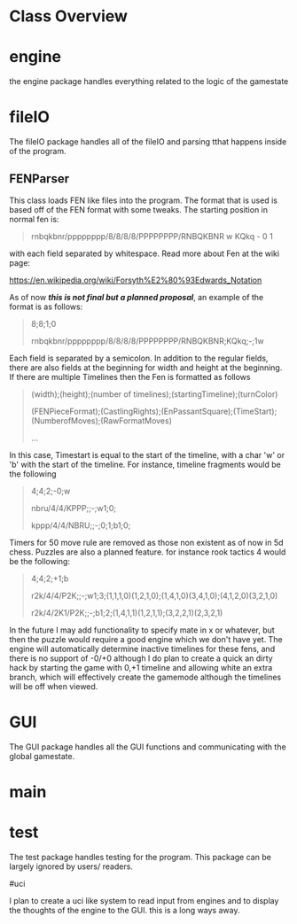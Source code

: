 # Class Overview# enginethe engine package handles everything related to the logic of the gamestate# fileIOThe fileIO package handles all of the fileIO and parsing tthat happens inside of the program.## FENParserThis class loads FEN like files into the program. The format that is used is based off of the FEN format with some tweaks. The starting position in normal fen is: > rnbqkbnr/pppppppp/8/8/8/8/PPPPPPPP/RNBQKBNR w KQkq - 0 1with each field separated by whitespace. Read more about Fen at the wiki page:https://en.wikipedia.org/wiki/Forsyth%E2%80%93Edwards_NotationAs of now __*this is not final but a planned proposal*__, an example of the format is as follows:>8;8;1;0> >rnbqkbnr/pppppppp/8/8/8/8/PPPPPPPP/RNBQKBNR;KQkq;-;1wEach field is separated by a semicolon.In addition to the regular fields, there are also fields at the beginning for width and height at the beginning. If there are multiple Timelines then the Fen is formatted as follows>(width);(height);(number of timelines);(startingTimeline);(turnColor)>>(FENPieceFormat);(CastlingRights);(EnPassantSquare);(TimeStart);(NumberofMoves);(RawFormatMoves)>>...In this case, Timestart is equal to the start of the timeline, with a char 'w' or 'b' with the start of the timeline. For instance, timeline fragments would be the following>4;4;2;-0;w>>nbru/4/4/KPPP;;-;w1;0;>>kppp/4/4/NBRU;;-;0;1;b1;0;Timers for 50 move rule are removed as those non existent as of now in 5d chess. Puzzles are also a planned feature. for instance rook tactics 4 would be the following:>4;4;2;+1;b>>r2k/4/4/P2K;;-;w1;3;(1,1,1,0)(1,2,1,0);(1,4,1,0)(3,4,1,0);(4,1,2,0)(3,2,1,0)>>r2k/4/2K1/P2K;;-;b1;2;(1,4,1,1)(1,2,1,1);(3,2,2,1)(2,3,2,1)In the future I may add functionality to specify mate in x or whatever, but then the puzzle would require a good engine which we don't have yet. The engine will automatically determine inactive timelines for these fens, and there is no support of -0/+0 although I do plan to create a quick an dirty hack by starting the game with 0,+1 timeline and allowing white an extra branch, which will effectively create the gamemode although the timelines will be off when viewed.# GUIThe GUI package handles all the GUI functions and communicating with the global gamestate.# main# testThe test package handles testing for the program. This package can be largely ignored by users/ readers.#uciI plan to create a uci like system to read input from engines and to display the thoughts of the engine to the GUI. this is a long ways away.